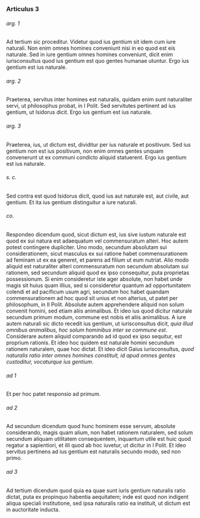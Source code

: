 ### Articulus 3

###### arg. 1
Ad tertium sic proceditur. Videtur quod ius gentium sit idem cum iure naturali. Non enim omnes homines conveniunt nisi in eo quod est eis naturale. Sed in iure gentium omnes homines conveniunt, dicit enim iurisconsultus quod ius gentium est quo gentes humanae utuntur. Ergo ius gentium est ius naturale.

###### arg. 2
Praeterea, servitus inter homines est naturalis, quidam enim sunt naturaliter servi, ut philosophus probat, in I Polit. Sed servitutes pertinent ad ius gentium, ut Isidorus dicit. Ergo ius gentium est ius naturale.

###### arg. 3
Praeterea, ius, ut dictum est, dividitur per ius naturale et positivum. Sed ius gentium non est ius positivum, non enim omnes gentes unquam convenerunt ut ex communi condicto aliquid statuerent. Ergo ius gentium est ius naturale.

###### s. c.
Sed contra est quod Isidorus dicit, quod ius aut naturale est, aut civile, aut gentium. Et ita ius gentium distinguitur a iure naturali.

###### co.
Respondeo dicendum quod, sicut dictum est, ius sive iustum naturale est quod ex sui natura est adaequatum vel commensuratum alteri. Hoc autem potest contingere dupliciter. Uno modo, secundum absolutam sui considerationem, sicut masculus ex sui ratione habet commensurationem ad feminam ut ex ea generet, et parens ad filium ut eum nutriat. Alio modo aliquid est naturaliter alteri commensuratum non secundum absolutam sui rationem, sed secundum aliquid quod ex ipso consequitur, puta proprietas possessionum. Si enim consideretur iste ager absolute, non habet unde magis sit huius quam illius, sed si consideretur quantum ad opportunitatem colendi et ad pacificum usum agri, secundum hoc habet quandam commensurationem ad hoc quod sit unius et non alterius, ut patet per philosophum, in II Polit. Absolute autem apprehendere aliquid non solum convenit homini, sed etiam aliis animalibus. Et ideo ius quod dicitur naturale secundum primum modum, commune est nobis et aliis animalibus. A iure autem naturali sic dicto recedit ius gentium, ut iurisconsultus dicit, *quia illud omnibus animalibus, hoc solum hominibus inter se commune est*. Considerare autem aliquid comparando ad id quod ex ipso sequitur, est proprium rationis. Et ideo hoc quidem est naturale homini secundum rationem naturalem, quae hoc dictat. Et ideo dicit Gaius iurisconsultus, *quod naturalis ratio inter omnes homines constituit, id apud omnes gentes custoditur, vocaturque ius gentium*.

###### ad 1
Et per hoc patet responsio ad primum.

###### ad 2
Ad secundum dicendum quod hunc hominem esse servum, absolute considerando, magis quam alium, non habet rationem naturalem, sed solum secundum aliquam utilitatem consequentem, inquantum utile est huic quod regatur a sapientiori, et illi quod ab hoc iuvetur, ut dicitur in I Polit. Et ideo servitus pertinens ad ius gentium est naturalis secundo modo, sed non primo.

###### ad 3
Ad tertium dicendum quod quia ea quae sunt iuris gentium naturalis ratio dictat, puta ex propinquo habentia aequitatem; inde est quod non indigent aliqua speciali institutione, sed ipsa naturalis ratio ea instituit, ut dictum est in auctoritate inducta.

